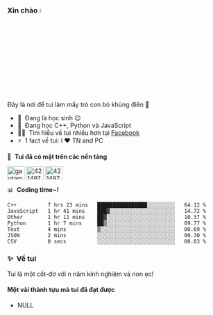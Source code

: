### Xin chào <a><img src="https://media.giphy.com/media/hvRJCLFzcasrR4ia7z/giphy.gif" width="5%"></a>
Đây là nơi để tui làm mấy trò con bò khùng điên :rofl:

- 🔭 &nbsp;Đang là học sinh :wink:
- 🌱 &nbsp;Đang học C++, Python và JavaScript
- 👨‍💻 &nbsp;Tìm hiểu về tui nhiều hơn tại [Facebook](https://www.facebook.com/ss.im6)
- ⚡ &nbsp;1 fact về tui: I :heart: TN and PC

🔗 &nbsp;**Tui đã có mặt trên các nền tảng**
<p align="left">
<a href="https://www.linkedin.com/in/sinisme6" target="blank"><img align="center" src="https://raw.githubusercontent.com/rahuldkjain/github-profile-readme-generator/master/src/images/icons/Social/linked-in-alt.svg" alt="gautamkrishnar" height="30" width="40" /></a>
<a href="https://www.instagram.com/ss.iems6" target="blank"><img align="center" src="https://raw.githubusercontent.com/rahuldkjain/github-profile-readme-generator/master/src/images/icons/Social/instagram.svg" alt="4214976" height="30" width="40" /></a>
 <a href="https://www.facebook.com/ss.im6" target="blank"><img align="center" src="https://raw.githubusercontent.com/rahuldkjain/github-profile-readme-generator/master/src/images/icons/Social/facebook.svg" alt="4214976" height="30" width="40" /></a>


📊 &nbsp;**Coding time~!**

<!--START_SECTION:waka-->

```text
C++          7 hrs 23 mins   ████████████████░░░░░░░░░   64.12 %
JavaScript   1 hr 41 mins    ███▓░░░░░░░░░░░░░░░░░░░░░   14.72 %
Other        1 hr 11 mins    ██▓░░░░░░░░░░░░░░░░░░░░░░   10.37 %
Python       1 hr 7 mins     ██▒░░░░░░░░░░░░░░░░░░░░░░   09.77 %
Text         4 mins          ▒░░░░░░░░░░░░░░░░░░░░░░░░   00.69 %
JSON         2 mins          ░░░░░░░░░░░░░░░░░░░░░░░░░   00.30 %
CSV          0 secs          ░░░░░░░░░░░░░░░░░░░░░░░░░   00.03 %
```

<!--END_SECTION:waka-->
  
### ✨&nbsp; Về tui

Tui là một cốt-đơ với n năm kinh nghiệm và non ẹc!

#### Một vài thành tựu mà tui đã đạt được
 - NULL

